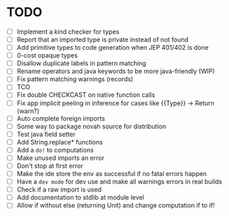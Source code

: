 # TODO

- [ ] Implement a kind checker for types
- [ ] Report that an imported type is private instead of not found
- [ ] Add primitive types to code generation when JEP 401/402 is done
- [ ] 0-cost opaque types
- [ ] Disallow duplicate labels in pattern matching
- [ ] Rename operators and java keywords to be more java-friendly (WIP)
- [ ] Fix pattern matching warnings (records)
- [ ] TCO
- [ ] Fix double CHECKCAST on native function calls
- [ ] Fix app implicit peeling in inference for cases like {{Type}} -> Return (warn?)
- [ ] Auto complete foreign imports
- [ ] Some way to package novah source for distribution
- [ ] Test java field setter
- [ ] Add String.replace* functions
- [ ] Add a `do!` to computations
- [ ] Make unused imports an error
- [ ] Don't stop at first error
- [ ] Make the ide store the env as successful if no fatal errors happen
- [ ] Have a `dev mode` for dev use and make all warnings errors in real builds
- [ ] Check if a raw import is used
- [ ] Add documentation to stdlib at module level
- [ ] Allow if without else (returning Unit) and change computation if to if!